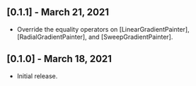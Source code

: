 ## [0.1.1] - March 21, 2021

* Override the equality operators on [LinearGradientPainter],
[RadialGradientPainter], and [SweepGradientPainter].

## [0.1.0] - March 18, 2021

* Initial release.
